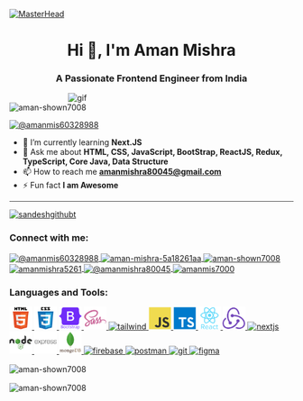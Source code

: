 [![MasterHead](https://1.bp.blogspot.com/-7A4WynwLsMw/XbBpCXG8fHI/AAAAAAAAMt4/uOa1bpLskYgrwGbllhSu2SDj_Mig8SXJQCLcBGAsYHQ/s1600/2000_600px.gif)](https://rishavchanda.io)

<h1 align="center">Hi 👋, I'm Aman Mishra</h1>
<h3 align="center">A Passionate Frontend Engineer from India</h3>

<img align="right" width="400" src="https://cdn.dribbble.com/users/1162077/screenshots/3848914/programmer.gif" alt="gif" />

<p align="left">
  <img src="https://komarev.com/ghpvc/?username=aman-shown7008&label=Profile%20views&color=0e75b6&style=flat" alt="aman-shown7008" />
</p>
<p align="left">
  <a href="https://twitter.com/@amanmis60328988" target="blank">
    <img src="https://img.shields.io/twitter/follow/@amanmis60328988?logo=twitter&style=for-the-badge" alt="@amanmis60328988" />
  </a>
</p>

- 🌱 I’m currently learning **Next.JS**  
- 💬 Ask me about **HTML, CSS, JavaScript, BootStrap, ReactJS, Redux, TypeScript, Core Java, Data Structure**  
- 📫 How to reach me **amanmishra80045@gmail.com**  
- ⚡ Fun fact **I am Awesome**

<!-- Spacer with inline CSS -->
<hr style="border: none; height: '1px'; background-color: #444; margin: '30px 0';" />



<p align="left">
  <a href="https://github.com/ryo-ma/github-profile-trophy">
    <img src="https://github-profile-trophy.vercel.app/?username=sandeshgithubt&theme=darkhub" alt="sandeshgithubt" />
  </a>
</p>

<h3 align="left">Connect with me:</h3>


<p align="left">
   <a href="https://twitter.com/@amanmis60328988" target="blank">
     <img align="center" src="https://raw.githubusercontent.com/rahuldkjain/github-profile-readme-generator/master/src/images/icons/Social/twitter.svg" alt="@amanmis60328988" height="30" width="40" />
   </a>
   <a href="https://linkedin.com/in/aman-mishra-5a18261aa" target="blank">
     <img align="center" src="https://raw.githubusercontent.com/rahuldkjain/github-profile-readme-generator/master/src/images/icons/Social/linked-in-alt.svg" alt="aman-mishra-5a18261aa" height="30" width="40" />     </a>
   <a href="https://codesandbox.com/aman-shown7008" target="blank">
     <img align="center" src="https://raw.githubusercontent.com/rahuldkjain/github-profile-readme-generator/master/src/images/icons/Social/codesandbox.svg" alt="aman-shown7008" height="30" width="40" />
   </a>
   <a href="https://instagram.com/amanmishra5261" target="blank">
     <img align="center" src="https://raw.githubusercontent.com/rahuldkjain/github-profile-readme-generator/master/src/images/icons/Social/instagram.svg" alt="amanmishra5261" height="30" width="40" />
   </a>
   <a href="https://www.hackerrank.com/profile/amanmishra80045" target="blank">
     <img align="center" src="https://raw.githubusercontent.com/rahuldkjain/github-profile-readme-generator/master/src/images/icons/Social/hackerrank.svg" alt="@amanmishra80045" height="30" width="40" />
   </a>
   <a href="https://www.leetcode.com/amanmis7000" target="blank">
     <img align="center" src="https://raw.githubusercontent.com/rahuldkjain/github-profile-readme-generator/master/src/images/icons/Social/leet-code.svg" alt="amanmis7000" height="30" width="40" />
   </a>
</p>


<h3 align="left">Languages and Tools:</h3>
<p align="left">
  <a href="https://www.w3.org/html/" target="_blank" rel="noreferrer">
    <img src="https://raw.githubusercontent.com/devicons/devicon/master/icons/html5/html5-original-wordmark.svg" alt="html5" width="40" height="40"/>
  </a>
  <a href="https://www.w3schools.com/css/" target="_blank" rel="noreferrer">
    <img src="https://raw.githubusercontent.com/devicons/devicon/master/icons/css3/css3-original-wordmark.svg" alt="css3" width="40" height="40"/>
  </a>
  <a href="https://getbootstrap.com" target="_blank" rel="noreferrer">
    <img src="https://raw.githubusercontent.com/devicons/devicon/master/icons/bootstrap/bootstrap-plain-wordmark.svg" alt="bootstrap" width="40" height="40"/>
  </a>
  <a href="https://sass-lang.com" target="_blank" rel="noreferrer">
    <img src="https://raw.githubusercontent.com/devicons/devicon/master/icons/sass/sass-original.svg" alt="sass" width="40" height="40"/>
  </a>
  <a href="https://tailwindcss.com/" target="_blank" rel="noreferrer">
    <img src="https://www.vectorlogo.zone/logos/tailwindcss/tailwindcss-icon.svg" alt="tailwind" width="40" height="40"/>
  </a>
  <a href="https://developer.mozilla.org/en-US/docs/Web/JavaScript" target="_blank" rel="noreferrer">
    <img src="https://raw.githubusercontent.com/devicons/devicon/master/icons/javascript/javascript-original.svg" alt="javascript" width="40" height="40"/>
  </a>
  <a href="https://www.typescriptlang.org/" target="_blank" rel="noreferrer">
    <img src="https://raw.githubusercontent.com/devicons/devicon/master/icons/typescript/typescript-original.svg" alt="typescript" width="40" height="40"/>
  </a>
  <a href="https://reactjs.org/" target="_blank" rel="noreferrer">
    <img src="https://raw.githubusercontent.com/devicons/devicon/master/icons/react/react-original-wordmark.svg" alt="react" width="40" height="40"/>
  </a>
  <a href="https://redux.js.org" target="_blank" rel="noreferrer">
    <img src="https://raw.githubusercontent.com/devicons/devicon/master/icons/redux/redux-original.svg" alt="redux" width="40" height="40"/>
  </a>
  <a href="https://nextjs.org/" target="_blank" rel="noreferrer">
    <img src="https://cdn.worldvectorlogo.com/logos/nextjs-2.svg" alt="nextjs" width="40" height="40"/>
  </a>
  <a href="https://nodejs.org" target="_blank" rel="noreferrer">
    <img src="https://raw.githubusercontent.com/devicons/devicon/master/icons/nodejs/nodejs-original-wordmark.svg" alt="nodejs" width="40" height="40"/>
  </a>
  <a href="https://expressjs.com" target="_blank" rel="noreferrer">
    <img src="https://raw.githubusercontent.com/devicons/devicon/master/icons/express/express-original-wordmark.svg" alt="express" width="40" height="40"/>
  </a>
  <a href="https://www.mongodb.com/" target="_blank" rel="noreferrer">
    <img src="https://raw.githubusercontent.com/devicons/devicon/master/icons/mongodb/mongodb-original-wordmark.svg" alt="mongodb" width="40" height="40"/>
  </a>
  <a href="https://firebase.google.com/" target="_blank" rel="noreferrer">
    <img src="https://www.vectorlogo.zone/logos/firebase/firebase-icon.svg" alt="firebase" width="40" height="40"/>
  </a>
  <a href="https://postman.com" target="_blank" rel="noreferrer">
    <img src="https://www.vectorlogo.zone/logos/getpostman/getpostman-icon.svg" alt="postman" width="40" height="40"/>
  </a>
  <a href="https://git-scm.com/" target="_blank" rel="noreferrer">
    <img src="https://www.vectorlogo.zone/logos/git-scm/git-scm-icon.svg" alt="git" width="40" height="40"/>
  </a>
  <a href="https://www.figma.com/" target="_blank" rel="noreferrer">
    <img src="https://www.vectorlogo.zone/logos/figma/figma-icon.svg" alt="figma" width="40" height="40"/>
  </a>
</p>


<p><img align="center" src="https://github-readme-stats.vercel.app/api/top-langs?username=aman-shown7008&show_icons=true&locale=en&layout=compact" alt="aman-shown7008" /></p>
<p><img align="center" src="https://github-readme-streak-stats.herokuapp.com/?user=aman-shown7008&" alt="aman-shown7008" /></p>
